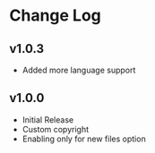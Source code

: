 # Change Log

## v1.0.3
- Added more language support

## v1.0.0
- Initial Release
- Custom copyright
- Enabling only for new files option